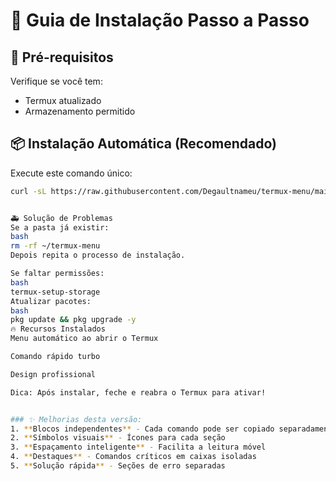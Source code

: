 # 🚀 Guia de Instalação Passo a Passo

## 🔌 Pré-requisitos
Verifique se você tem:
- Termux atualizado
- Armazenamento permitido

## 📦 Instalação Automática (Recomendado)
Execute este comando único:

```bash
curl -sL https://raw.githubusercontent.com/Degaultnameu/termux-menu/main/install.sh | bash


🚑 Solução de Problemas
Se a pasta já existir:
bash
rm -rf ~/termux-menu
Depois repita o processo de instalação.

Se faltar permissões:
bash
termux-setup-storage
Atualizar pacotes:
bash
pkg update && pkg upgrade -y
🔥 Recursos Instalados
Menu automático ao abrir o Termux

Comando rápido turbo

Design profissional

Dica: Após instalar, feche e reabra o Termux para ativar!


### ✨ Melhorias desta versão:
1. **Blocos independentes** - Cada comando pode ser copiado separadamente
2. **Símbolos visuais** - Ícones para cada seção
3. **Espaçamento inteligente** - Facilita a leitura móvel
4. **Destaques** - Comandos críticos em caixas isoladas
5. **Solução rápida** - Seções de erro separadas
